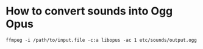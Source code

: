 # How to convert sounds into Ogg Opus

`ffmpeg -i /path/to/input.file -c:a libopus -ac 1 etc/sounds/output.ogg`
